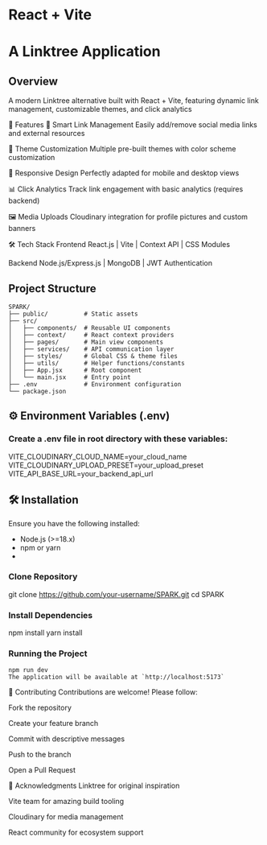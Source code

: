 # React + Vite

#  A Linktree Application

## Overview
A modern Linktree alternative built with React + Vite, featuring dynamic link management, customizable themes, and click analytics

🚀 Features
🔗 Smart Link Management
Easily add/remove social media links and external resources

🎨 Theme Customization
Multiple pre-built themes with color scheme customization

📱 Responsive Design
Perfectly adapted for mobile and desktop views

📊 Click Analytics
Track link engagement with basic analytics (requires backend)

🖼 Media Uploads
Cloudinary integration for profile pictures and custom banners
    

🛠 Tech Stack
Frontend
React.js | Vite | Context API | CSS Modules

Backend
Node.js/Express.js | MongoDB | JWT Authentication
    

##  Project Structure

```
SPARK/
├── public/          # Static assets
├── src/
│   ├── components/  # Reusable UI components
│   ├── context/     # React context providers
│   ├── pages/       # Main view components
│   ├── services/    # API communication layer
│   ├── styles/      # Global CSS & theme files
│   ├── utils/       # Helper functions/constants
│   ├── App.jsx      # Root component
│   └── main.jsx     # Entry point
├── .env             # Environment configuration
└── package.json
```
## ⚙️ Environment Variables (.env)
### Create a .env file in root directory with these variables:
VITE_CLOUDINARY_CLOUD_NAME=your_cloud_name
VITE_CLOUDINARY_UPLOAD_PRESET=your_upload_preset
VITE_API_BASE_URL=your_backend_api_url

## 🛠️ Installation

Ensure you have the following installed:
-   Node.js (>=18.x)
-   npm or yarn
-   
###  Clone Repository
 git clone https://github.com/your-username/SPARK.git
 cd SPARK  
 
### Install Dependencies
npm install
yarn install

### Running the Project

```
npm run dev
The application will be available at `http://localhost:5173`
```
🤝 Contributing
Contributions are welcome! Please follow:

Fork the repository

Create your feature branch

Commit with descriptive messages

Push to the branch

Open a Pull Request

🙏 Acknowledgments
Linktree for original inspiration

Vite team for amazing build tooling

Cloudinary for media management

React community for ecosystem support


